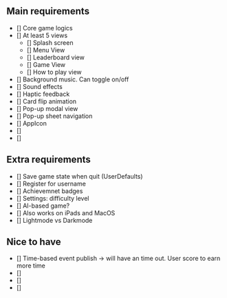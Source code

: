 ## Main requirements

- [] Core game logics
- [] At least 5 views
	- [] Splash screen
	- [] Menu View
	- [] Leaderboard view
	- [] Game View
	- [] How to play view
- [] Background music. Can toggle on/off
- [] Sound effects
- [] Haptic feedback
- [] Card flip animation
- [] Pop-up modal view
- [] Pop-up sheet navigation
- [] AppIcon
- [] 
- [] 


## Extra requirements
- [] Save game state when quit (UserDefaults)
- [] Register for username
- [] Achievemnet badges
- [] Settings: difficulty level
- [] AI-based game?
- [] Also works on iPads and MacOS
- [] Lightmode vs Darkmode

## Nice to have
- [] Time-based event publish -> will have an time out. User score to earn more time
- [] 
- [] 
- [] 
